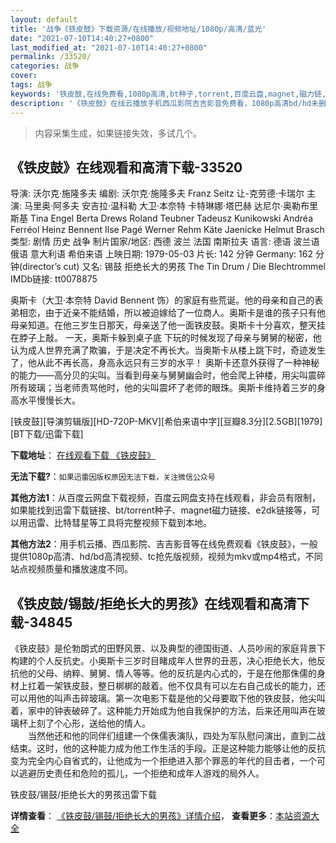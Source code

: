 ```yaml
---
layout: default
title: '战争《铁皮鼓》下载资源/在线播放/视频地址/1080p/高清/蓝光'
date: "2021-07-10T14:40:27+0800"
last_modified_at: "2021-07-10T14:40:27+0800"
permalink: /33520/
categories: 战争
cover:
tags: 战争
keywords: '铁皮鼓,在线免费看,1080p高清,bt种子,torrent,百度云盘,magnet,磁力链,迅雷下载资源'
description: '《铁皮鼓》在线云播放手机西瓜影院吉吉影音免费看，1080p高清bd/hd未删减完整版和tc抢先枪版，mkv/mp4格式，附带bt/torrent种子、magnet/磁力链、百度云盘、网盘资源迅雷下载链接'
---
```


>内容采集生成，如果链接失效，多试几个。


## 《铁皮鼓》在线观看和高清下载-33520

导演: 沃尔克·施隆多夫 编剧: 沃尔克·施隆多夫 Franz Seitz 让-克劳德·卡瑞尔 主演: 马里奥·阿多夫 安吉拉·温科勒 大卫·本奈特 卡特琳娜·塔巴赫 达尼尔·奥勒布里斯基 Tina Engel Berta Drews Roland Teubner Tadeusz Kunikowski Andréa Ferréol Heinz Bennent Ilse Pagé Werner Rehm Käte Jaenicke Helmut Brasch 类型: 剧情 历史 战争 制片国家/地区: 西德 波兰 法国 南斯拉夫 语言: 德语 波兰语 俄语 意大利语 希伯来语 上映日期: 1979-05-03 片长: 142 分钟 Germany: 162 分钟(director’s cut) 又名: 锡鼓 拒绝长大的男孩 The Tin Drum / Die Blechtrommel IMDb链接: tt0078875

奥斯卡（大卫·本奈特 David Bennent 饰）的家庭有些荒诞。他的母亲和自己的表弟相恋，由于近亲不能结婚，所以被迫嫁给了一位商人。奥斯卡是谁的孩子只有他母亲知道。在他三岁生日那天，母亲送了他一面铁皮鼓。奥斯卡十分喜欢，整天挂在脖子上敲。 一天，奥斯卡躲到桌子底 下玩的时候发现了母亲与舅舅的秘密，他认为成人世界充满了欺骗，于是决定不再长大。当奥斯卡从楼上跳下时，奇迹发生了，他从此不再长高，身高永远只有三岁的水平！ 奥斯卡还意外获得了一种神秘的能力――高分贝的尖叫。当看到母亲与舅舅幽会时，他会爬上钟楼，用尖叫震碎所有玻璃；当老师责骂他时，他的尖叫震坏了老师的眼珠。奥斯卡维持着三岁的身高水平慢慢长大。


[铁皮鼓][导演剪辑版][HD-720P-MKV][希伯来语中字][豆瓣8.3分][2.5GB][1979][BT下载/迅雷下载]

**下载地址**： [在线观看下载 《铁皮鼓》](https://www.btdx8.com/torrent/the_tin_drum_1979.html) 


**无法下载?**：`如果迅雷因版权原因无法下载，关注微信公众号 `

**其他方法1**：从百度云网盘下载视频，百度云网盘支持在线观看，非会员有限制，如果能找到迅雷下载链接、bt/torrent种子、magnet磁力链接、e2dk链接等，可以用迅雷、比特彗星等工具将完整视频下载到本地。

**其他方法2**：用手机云播、西瓜影院、吉吉影音等在线免费观看《铁皮鼓》，一般提供1080p高清、hd/bd高清视频、tc抢先版视频，视频为mkv或mp4格式，不同站点视频质量和播放速度不同。


## 《铁皮鼓/锡鼓/拒绝长大的男孩》在线观看和高清下载-34845

《铁皮鼓》是伦勃朗式的田野风景、以及典型的德国街道、人员吵闹的家庭背景下构建的个人反抗史。小奥斯卡三岁时目睹成年人世界的丑恶，决心拒绝长大，他反抗他的父母、纳粹、舅舅、情人等等。他的反抗是内心式的，于是在他那侏儒的身材上扛着一架铁皮鼓，整日梆梆的敲着。他不仅具有可以左右自己成长的能力，还可以用他的叫声击碎玻璃。第一次电影下载是他的父母要取下他的铁皮鼓，他尖叫着，家中的钟表破碎了。这种能力开始成为他自我保护的方法，后来还用叫声在玻璃杯上刻了个心形，送给他的情人。<br />　　当然他还和他的同伴们组建一个侏儒表演队，四处为军队慰问演出，直到二战结束。这时，他的这种能力成为他工作生活的手段。正是这种能力能够让他的反抗变为完全内心自省式的，让他成为一个拒绝进入那个罪恶的年代的目击者，一个可以逃避历史责任和危险的孤儿，一个拒绝和成年人游戏的局外人。


铁皮鼓/锡鼓/拒绝长大的男孩迅雷下载

**详情查看**： [《铁皮鼓/锡鼓/拒绝长大的男孩》详情介绍](/movie/34845/)， **查看更多**：[本站资源大全](/movie/t/all/)

